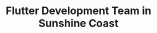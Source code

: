 ---
title: Flutter Development Team in Sunshine Coast
permalink: /landings/locations/sunshine-coast/developer/flutter
technology: Flutter
location: Sunshine Coast
---